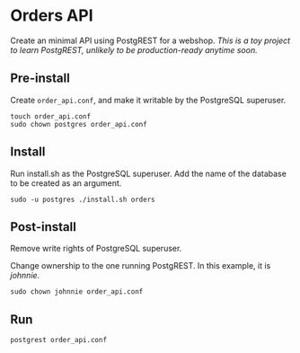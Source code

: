 # Orders API

Create an minimal API using PostgREST for a webshop.
_This is a toy project to learn PostgREST, unlikely to be production-ready anytime soon._

## Pre-install

Create `order_api.conf`, and make it writable by the PostgreSQL superuser.

```Shell
touch order_api.conf
sudo chown postgres order_api.conf
```

## Install

Run install.sh as the PostgreSQL superuser. Add the name of the database to be created as an argument.

```Shell
sudo -u postgres ./install.sh orders
```

## Post-install

Remove write rights of PostgreSQL superuser.

Change ownership to the one running PostgREST. In this example, it is _johnnie_.

```Shell
sudo chown johnnie order_api.conf
```

## Run

`postgrest order_api.conf`
